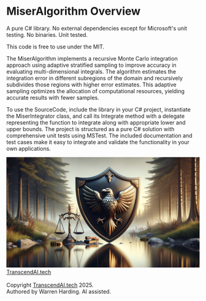 # MiserAlgorithm Overview

A pure C# library. No external dependencies except for Microsoft's unit testing. No binaries. Unit tested.

This code is free to use under the MIT.

The MiserAlgorithm implements a recursive Monte Carlo integration approach using adaptive stratified sampling to improve accuracy in evaluating multi-dimensional integrals. The algorithm estimates the integration error in different subregions of the domain and recursively subdivides those regions with higher error estimates. This adaptive sampling optimizes the allocation of computational resources, yielding accurate results with fewer samples.

To use the SourceCode, include the library in your C# project, instantiate the MiserIntegrator class, and call its Integrate method with a delegate representing the function to integrate along with appropriate lower and upper bounds. The project is structured as a pure C# solution with comprehensive unit tests using MSTest. The included documentation and test cases make it easy to integrate and validate the functionality in your own applications.

![AI Image](aiimage.jpg)
[TranscendAI.tech](https://TranscendAI.tech)<br>
<br>
Copyright [TranscendAI.tech](https://TranscendAI.tech) 2025.</br>
Authored by Warren Harding. AI assisted.</br>